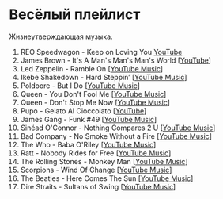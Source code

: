 # Весёлый плейлист

Жизнеутверждающая музыка.

1. REO Speedwagon - Keep on Loving You [YouTube](https://www.youtube.com/watch?v=XKc7z-enzmA)
1. James Brown - It's A Man's Man's Man's World [[YouTube](https://www.youtube.com/watch?v=H77fRz1rybs)]
1. Led Zeppelin - Ramble On [[YouTube Music](https://music.youtube.com/watch?v=_h9MxNn8P7w)]
1. Ikebe Shakedown - Hard Steppin’ [[YouTube Music](https://music.youtube.com/watch?v=4_elIOx0Q5w)]
1. Poldoore - But I Do [[YouTube Music](https://music.youtube.com/watch?v=LW3YLn0CSnE)]
1. Queen - You Don't Fool Me [[YouTube Music](https://music.youtube.com/watch?v=NCjU6cpDW-I)]
1. Queen - Don't Stop Me Now [[YouTube Music](https://music.youtube.com/watch?v=CczcMarUoVk)]
1. Pupo -  Gelato Al Cioccolato [[YouTube](https://www.youtube.com/watch?v=YLmBJVCkJUA)]
1. James Gang - Funk #49 [[YouTube Music](https://music.youtube.com/watch?v=FEaSjbMWrHs)]
1. Sinéad O'Connor - Nothing Compares 2 U [[YouTube Music](https://music.youtube.com/watch?v=BqXCpmHPss8)]
1. Bad Company - No Smoke Without a Fire [[YouTube Music](https://music.youtube.com/watch?v=mAn5aRm0Jas)]
1. The Who - Baba O'Riley [[YouTube Music](https://music.youtube.com/watch?v=rIbMbXjbW98)]
1. Ratt - Nobody Rides for Free [[YouTube Music](https://music.youtube.com/watch?v=3zDOl-j4SqQ)]
1. The Rolling Stones - Monkey Man [[YouTube Music](https://music.youtube.com/watch?v=yZJaCqrxCT4)]
1. Scorpions - Wind Of Change [[YouTube Music](https://music.youtube.com/watch?v=Ukh1zoiV304)]
1. The Beatles - Here Comes The Sun [[YouTube Music](https://music.youtube.com/watch?v=xUNqsfFUwhY)]
1. Dire Straits - Sultans of Swing [[YouTube Music](https://music.youtube.com/watch?v=cF3OWCYLLVQ)]
